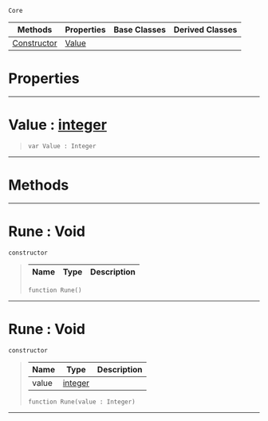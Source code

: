  `Core`

|Methods|Properties|Base Classes|Derived Classes|
|---|---|---|---|
|[ Constructor](rune.md#rune-void)|[ Value](rune.md#value-zilch-engine-docume)| | |


 #  Properties


---  
 #  Value : [integer](integer.md)

> 
> ```TS:Nada
> var Value : Integer


---  
 #  Methods


---  
 #  Rune : Void

 `constructor`

> 
> |Name|Type|Description|
> |---|---|---|
> ```TS:Nada
> function Rune()
> ``` 


---  
 #  Rune : Void

 `constructor`

> 
> |Name|Type|Description|
> |---|---|---|
> |value|[integer](integer.md)| |
> ```TS:Nada
> function Rune(value : Integer)
> ``` 


---  
 

 